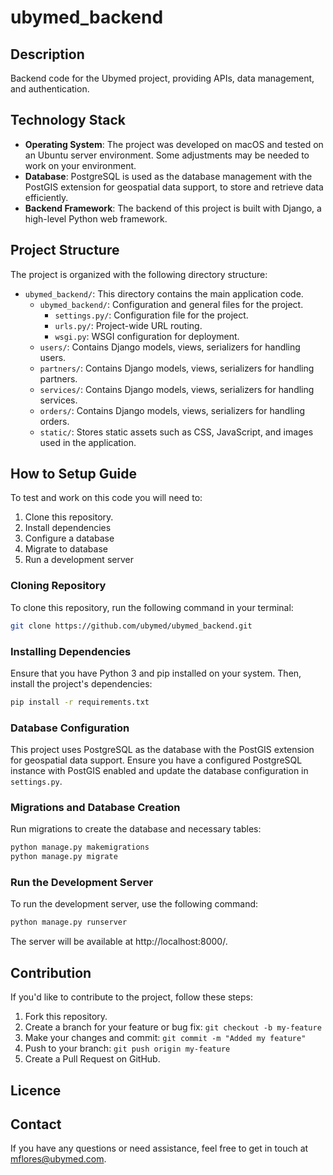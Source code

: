 # ubymed_backend

## Description
 Backend code for the Ubymed project, providing APIs, data management, and authentication.


## Technology Stack

- **Operating System**: The project was developed on macOS and tested on an Ubuntu server environment. Some adjustments may be needed to work on your environment.
- **Database**: PostgreSQL is used as the database management with the PostGIS extension for geospatial data support, to store and retrieve data efficiently.
- **Backend Framework**: The backend of this project is built with Django, a high-level Python web framework.


## Project Structure
The project is organized with the following directory structure:

- `ubymed_backend/`: This directory contains the main application code.
  - `ubymed_backend/`: Configuration and general files for the project.
    - `settings.py/`: Configuration file for the project.
    - `urls.py/`: Project-wide URL routing.
    - `wsgi.py`: WSGI configuration for deployment.
  - `users/`: Contains Django models, views, serializers for handling users.
  - `partners/`: Contains Django models, views, serializers for handling partners.
  - `services/`: Contains Django models, views, serializers for handling services.
  - `orders/`: Contains Django models, views, serializers for handling orders.
  - `static/`: Stores static assets such as CSS, JavaScript, and images used in the application.


## How to Setup Guide
To test and work on this code you will need to:

1. Clone this repository.
2. Install dependencies
3. Configure a database
4. Migrate to database
5. Run a development server


### Cloning Repository
To clone this repository, run the following command in your terminal:

```bash
git clone https://github.com/ubymed/ubymed_backend.git
```


### Installing Dependencies
Ensure that you have Python 3 and pip installed on your system. Then, install the project's dependencies:

```bash
pip install -r requirements.txt
```


### Database Configuration
This project uses PostgreSQL as the database with the PostGIS extension for geospatial data support. Ensure you have a configured PostgreSQL instance with PostGIS enabled and update the database configuration in `settings.py`.


### Migrations and Database Creation
Run migrations to create the database and necessary tables:

```bash
python manage.py makemigrations
python manage.py migrate
```


### Run the Development Server
To run the development server, use the following command:

```bash
python manage.py runserver
```
The server will be available at http://localhost:8000/.


## Contribution

If you'd like to contribute to the project, follow these steps:

1. Fork this repository.
2. Create a branch for your feature or bug fix: `git checkout -b my-feature`
3. Make your changes and commit: `git commit -m "Added my feature"`
4. Push to your branch: `git push origin my-feature`
5. Create a Pull Request on GitHub.

## Licence


## Contact
If you have any questions or need assistance, feel free to get in touch at mflores@ubymed.com.